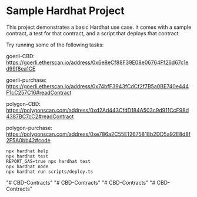 # Sample Hardhat Project

This project demonstrates a basic Hardhat use case. It comes with a sample contract, a test for that contract, and a script that deploys that contract.

Try running some of the following tasks:

goerli-CBD:
https://goerli.etherscan.io/address/0x6e8eCf88F39E08e06764Ff26d67c1ed99f8ea1CE

goerli-purchase:
https://goerli.etherscan.io/address/0x74bfF3943fCdCf2f7B5a0BE740e444F1cC257C16#readContract

polygon-CBD:
https://polygonscan.com/address/0xd2Ad443CfdD184A503c9d911CcF98d4387BC7cC2#readContract

polygon-purchase:
https://polygonscan.com/address/0xe786a2C55E12675818b2DD5a92E8d8f2F5A0bb42#code

```shell
npx hardhat help
npx hardhat test
REPORT_GAS=true npx hardhat test
npx hardhat node
npx hardhat run scripts/deploy.ts
```

"# CBD-Contracts"
"# CBD-Contracts"
"# CBD-Contracts"
"# CBD-Contracts"
